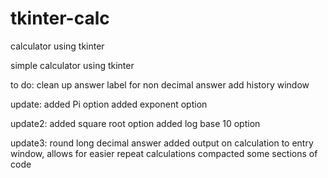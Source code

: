 # tkinter-calc
calculator using tkinter

simple calculator using tkinter

to do:
  clean up answer label for non decimal answer
  add history window



update: 
added Pi option
added exponent option

update2:
added square root option
added log base 10 option

update3:
round long decimal answer
added output on calculation to entry window, allows for easier repeat calculations
compacted some sections of code
